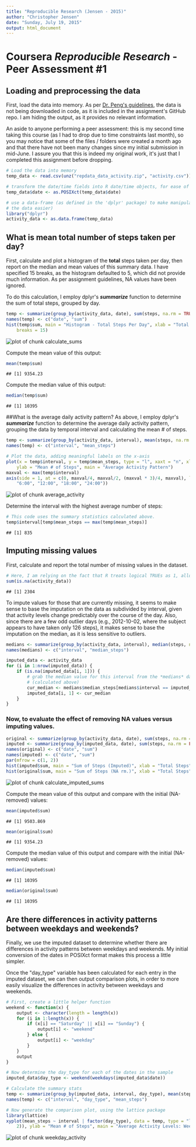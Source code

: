 ```yaml
---
title: "Reproducible Research (Jensen - 2015)"
author: "Christopher Jensen"
date: "Sunday, July 19, 2015"
output: html_document
---
```


Coursera *Reproducible Research* - Peer Assessment #1
===============================================================================

## Loading and preprocessing the data

First, load the data into memory. As per [Dr. Peng's guidelines](https://github.com/ChristopherJonJensen/RepData_PeerAssessment1/blob/master/README.md), the data is not being downloaded in code, as it is included in the assignment's GitHub repo. I am hiding the output, as it provides no relevant information.

An aside to anyone performing a peer assessment: this is my second time taking this course (as I had to drop due to time constraints last month), so you may notice that some of the files / folders were created a month ago and that there have not been many changes since my initial submission in mid-June. I assure you that this is indeed my original work, it's just that I completed this assignment before dropping.


```r
# Load the data into memory
temp_data <- read.csv(unz("repdata_data_activity.zip", "activity.csv"))

# transform the date/time fields into R date/time objects, for ease of use
temp_data$date <- as.POSIXct(temp_data$date)

# use a data-frame (as defined in the 'dplyr' package) to make manipulating
# the data easier)
library("dplyr")
activity_data <- as.data.frame(temp_data)
```

## What is mean total number of steps taken per day?
First, calculate and plot a histogram of the **total** steps taken per day, then report on the median and mean values of this summary data. I have specified 15 breaks, as the histogram defaulted to 5, which did not provide much information. As per assignment guidelines, NA values have been ignored. 

To do this calculation, I employ dplyr's ***summarize*** function to determine the sum of total steps, grouped by day.


```r
temp <- summarize(group_by(activity_data, date), sum(steps, na.rm = TRUE))
names(temp) <- c("date", "sum")
hist(temp$sum, main = "Histogram - Total Steps Per Day", xlab = "Total Steps", 
    breaks = 15)
```

![plot of chunk calculate_sums](figure/calculate_sums-1.png) 

Compute the mean value of this output:

```r
mean(temp$sum)
```

```
## [1] 9354.23
```

Compute the median value of this output:

```r
median(temp$sum)
```

```
## [1] 10395
```

##What is the average daily activity pattern?
As above, I employ dplyr's ***summarize*** function to determine the average daily activity pattern, grouping the data by temporal interval and calculating the mean # of steps.


```r
temp <- summarize(group_by(activity_data, interval), mean(steps, na.rm = TRUE))
names(temp) <- c("interval", "mean_steps")

# Plot the data, adding meaningful labels on the x-axis
plot(x = temp$interval, y = temp$mean_steps, type = "l", xaxt = "n", xlab = "Time (Interval = 5 Minutes)", 
    ylab = "Mean # of Steps", main = "Average Activity Pattern")
maxval <- max(temp$interval)
axis(side = 1, at = c(0, maxval/4, maxval/2, (maxval * 3)/4, maxval), labels = c("0:00", 
    "6:00", "12:00", "18:00", "24:00"))
```

![plot of chunk average_activity](figure/average_activity-1.png) 

Determine the interval with the highest average number of steps:

```r
# This code uses the summary statistics calculated above.
temp$interval[temp$mean_steps == max(temp$mean_steps)]
```

```
## [1] 835
```

## Imputing missing values

First, calculate and report the total number of missing values in the dataset.

```r
# Here, I am relying on the fact that R treats logical TRUEs as 1, allowing them to be summed.
sum(is.na(activity_data))
```

```
## [1] 2304
```

To impute values for those that are currently missing, it seems to make sense to base the imputation on the data as subdivided by interval, given that activity levels change predictably over the course of the day. Also, since there are a few odd outlier days (e.g., 2012-10-02, where the subject appears to have taken only 126 steps), it makes sense to base the imputation on the median, as it is less sensitive to outliers.


```r
medians <- summarize(group_by(activity_data, interval), median(steps, na.rm = TRUE))
names(medians) <- c("interval", "median_steps")

imputed_data <- activity_data
for (i in 1:nrow(imputed_data)) {
    if (is.na(imputed_data[i, 1])) {
        # grab the median value for this interval from the *medians* data frame
        # (calculated above)
        cur_median <- medians$median_steps[medians$interval == imputed_data$interval[i]]
        imputed_data[i, 1] <- cur_median
    }
}
```

### Now, to evaluate the effect of removing NA values versus imputing values.


```r
original <- summarize(group_by(activity_data, date), sum(steps, na.rm = TRUE))
imputed <- summarize(group_by(imputed_data, date), sum(steps, na.rm = FALSE))
names(original) <- c("date", "sum")
names(imputed) <- c("date", "sum")
par(mfrow = c(1, 2))
hist(imputed$sum, main = "Sum of Steps (Imputed)", xlab = "Total Steps", breaks = 15)
hist(original$sum, main = "Sum of Steps (NA rm.)", xlab = "Total Steps", breaks = 15)
```

![plot of chunk calculate_imputed_sums](figure/calculate_imputed_sums-1.png) 

Compute the mean value of this output and compare with the initial (NA-removed) values:

```r
mean(imputed$sum)
```

```
## [1] 9503.869
```

```r
mean(original$sum)
```

```
## [1] 9354.23
```

Compute the median value of this output and compare with the initial (NA-removed) values:

```r
median(imputed$sum)
```

```
## [1] 10395
```

```r
median(original$sum)
```

```
## [1] 10395
```

## Are there differences in activity patterns between weekdays and weekends?
Finally, we use the imputed dataset to determine whether there are differences in activity patterns between weekdays and weekends. My initial conversion of the dates in POSIXct format makes this process a little simpler.

Once the "day_type" variable has been calculated for each entry in the imputed dataset, we can then output comparison plots, in order to more easily visualize the differences in activity between weekdays and weekends.


```r
# First, create a little helper function
weekend <- function(x) {
    output <- character(length = length(x))
    for (i in 1:length(x)) {
        if (x[i] == "Saturday" || x[i] == "Sunday") {
            output[i] <- "weekend"
        } else {
            output[i] <- "weekday"
        }
    }
    output
}

# Now determine the day_type for each of the dates in the sample
imputed_data$day_type <- weekend(weekdays(imputed_data$date))

# Calculate the summary stats
temp <- summarize(group_by(imputed_data, interval, day_type), mean(steps, na.rm = TRUE))
names(temp) <- c("interval", "day_type", "mean_steps")

# Now generate the comparison plot, using the lattice package
library(lattice)
xyplot(mean_steps ~ interval | factor(day_type), data = temp, type = "l", layout = (c(1, 
    2)), ylab = "Mean # of Steps", main = "Average Activity Levels: Weekend vs. Weekday")
```

![plot of chunk weekday_activity](figure/weekday_activity-1.png) 
